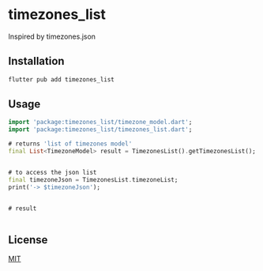 # timezones_list

Inspired by timezones.json
## Installation


```bash
flutter pub add timezones_list
```

## Usage

```dart
import 'package:timezones_list/timezone_model.dart';
import 'package:timezones_list/timezones_list.dart';

# returns 'list of timezones model'
final List<TimezoneModel> result = TimezonesList().getTimezonesList();


# to access the json list 
final timezoneJson = TimezonesList.timezoneList;
print('-> $timezoneJson');


# result



```


## License

[MIT](https://choosealicense.com/licenses/mit/)